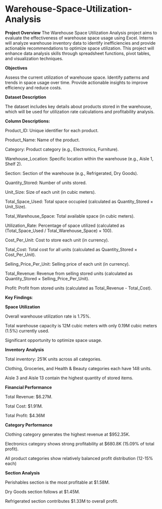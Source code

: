 # Warehouse-Space-Utilization-Analysis

**Project Overview**
The Warehouse Space Utilization Analysis project aims to evaluate the effectiveness of warehouse space usage using Excel. Interns will analyze warehouse inventory data to identify inefficiencies and provide actionable recommendations to optimize space utilization. This project will enhance data analysis skills through spreadsheet functions, pivot tables, and visualization techniques.

**Objectives**

Assess the current utilization of warehouse space.
Identify patterns and trends in space usage over time.
Provide actionable insights to improve efficiency and reduce costs.

**Dataset Description**

The dataset includes key details about products stored in the warehouse, which will be used for utilization rate calculations and profitability analysis.

**Column Descriptions:**

Product_ID: Unique identifier for each product.

Product_Name: Name of the product.

Category: Product category (e.g., Electronics, Furniture).

Warehouse_Location: Specific location within the warehouse (e.g., Aisle 1, Shelf 2).

Section: Section of the warehouse (e.g., Refrigerated, Dry Goods).

Quantity_Stored: Number of units stored.

Unit_Size: Size of each unit (in cubic meters).

Total_Space_Used: Total space occupied (calculated as Quantity_Stored × Unit_Size).

Total_Warehouse_Space: Total available space (in cubic meters).

Utilization_Rate: Percentage of space utilized (calculated as (Total_Space_Used / Total_Warehouse_Space) × 100).

Cost_Per_Unit: Cost to store each unit (in currency).

Total_Cost: Total cost for all units (calculated as Quantity_Stored × Cost_Per_Unit).

Selling_Price_Per_Unit: Selling price of each unit (in currency).

Total_Revenue: Revenue from selling stored units (calculated as Quantity_Stored × Selling_Price_Per_Unit).

Profit: Profit from stored units (calculated as Total_Revenue - Total_Cost).

**Key Findings**:

**Space Utilization**

Overall warehouse utilization rate is 1.75%.

Total warehouse capacity is 12M cubic meters with only 0.19M cubic meters (1.5%) currently used.

Significant opportunity to optimize space usage.

**Inventory Analysis**

Total inventory: 251K units across all categories.

Clothing, Groceries, and Health & Beauty categories each have 148 units.

Aisle 3 and Aisle 13 contain the highest quantity of stored items.

**Financial Performance**

Total Revenue: $6.27M.

Total Cost: $1.91M.

Total Profit: $4.36M

**Category Performance**

Clothing category generates the highest revenue at $952.35K.

Electronics category shows strong profitability at $680.8K (15.09% of total profit).

All product categories show relatively balanced profit distribution (12-15% each)

**Section Analysis**

Perishables section is the most profitable at $1.58M.

Dry Goods section follows at $1.45M.

Refrigerated section contributes $1.33M to overall profit.
